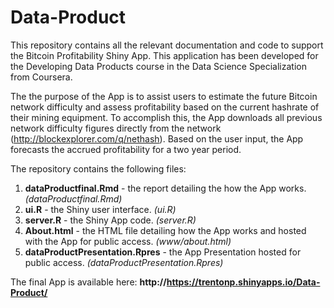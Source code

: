 Data-Product
============

This repository contains all the relevant documentation and code to support the Bitcoin Profitability Shiny App. This application has been developed for the Developing Data Products course in the Data Science Specialization from Coursera. 

The the purpose of the App is to assist users to estimate the future Bitcoin network difficulty and assess profitability based on the current hashrate of their mining equipment. To accomplish this, the App downloads all previous network difficulty figures directly from the network (http://blockexplorer.com/q/nethash). Based on the user input, the App forecasts the accrued profitability for a two year period.

The repository contains the following files:

1. **dataProductfinal.Rmd** - the report detailing the how the App works. *(dataProductfinal.Rmd)*
2. **ui.R** - the Shiny user interface. *(ui.R)*
3. **server.R** - the Shiny App code. *(server.R)*
4. **About.html** - the HTML file detailing how the App works and hosted with the App for public access. *(www/about.html)*  
5. **dataProductPresentation.Rpres** - the App Presentation hosted for public access. *(dataProductPresentation.Rpres)*

The final App is available here: **http://https://trentonp.shinyapps.io/Data-Product/** 